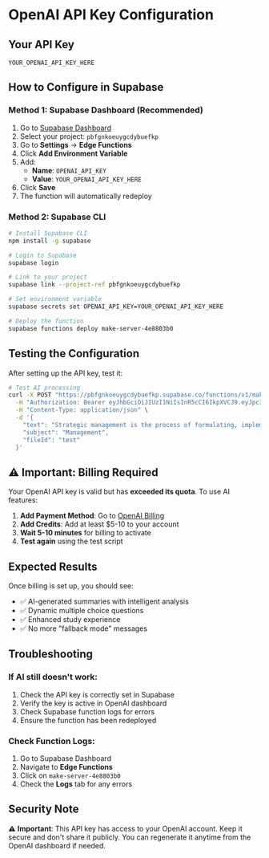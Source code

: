 # OpenAI API Key Configuration

## Your API Key
```
YOUR_OPENAI_API_KEY_HERE
```

## How to Configure in Supabase

### Method 1: Supabase Dashboard (Recommended)
1. Go to [Supabase Dashboard](https://supabase.com/dashboard)
2. Select your project: `pbfgnkoeuygcdybuefkp`
3. Go to **Settings** → **Edge Functions**
4. Click **Add Environment Variable**
5. Add:
   - **Name**: `OPENAI_API_KEY`
   - **Value**: `YOUR_OPENAI_API_KEY_HERE`
6. Click **Save**
7. The function will automatically redeploy

### Method 2: Supabase CLI
```bash
# Install Supabase CLI
npm install -g supabase

# Login to Supabase
supabase login

# Link to your project
supabase link --project-ref pbfgnkoeuygcdybuefkp

# Set environment variable
supabase secrets set OPENAI_API_KEY=YOUR_OPENAI_API_KEY_HERE

# Deploy the function
supabase functions deploy make-server-4e8803b0
```

## Testing the Configuration

After setting up the API key, test it:

```bash
# Test AI processing
curl -X POST "https://pbfgnkoeuygcdybuefkp.supabase.co/functions/v1/make-server-4e8803b0/process" \
  -H "Authorization: Bearer eyJhbGciOiJIUzI1NiIsInR5cCI6IkpXVCJ9.eyJpc3MiOiJzdXBhYmFzZSIsInJlZiI6InBiZmdua29ldXlnY2R5YnVlZmtwIiwicm9sZSI6ImFub24iLCJpYXQiOjE3NTg5NzgxNzYsImV4cCI6MjA3NDU1NDE3Nn0.odfalR1k5UCb6Qjek9hK34OtqYyjMPSsHDdBZMi6JZQ" \
  -H "Content-Type: application/json" \
  -d '{
    "text": "Strategic management is the process of formulating, implementing, and evaluating strategies that enable an organization to achieve its objectives and gain competitive advantage.",
    "subject": "Management",
    "fileId": "test"
  }'
```

## ⚠️ Important: Billing Required

Your OpenAI API key is valid but has **exceeded its quota**. To use AI features:

1. **Add Payment Method**: Go to [OpenAI Billing](https://platform.openai.com/account/billing)
2. **Add Credits**: Add at least $5-10 to your account
3. **Wait 5-10 minutes** for billing to activate
4. **Test again** using the test script

## Expected Results

Once billing is set up, you should see:
- ✅ AI-generated summaries with intelligent analysis
- ✅ Dynamic multiple choice questions
- ✅ Enhanced study experience
- ✅ No more "fallback mode" messages

## Troubleshooting

### If AI still doesn't work:
1. Check the API key is correctly set in Supabase
2. Verify the key is active in OpenAI dashboard
3. Check Supabase function logs for errors
4. Ensure the function has been redeployed

### Check Function Logs:
1. Go to Supabase Dashboard
2. Navigate to **Edge Functions**
3. Click on `make-server-4e8803b0`
4. Check the **Logs** tab for any errors

## Security Note

⚠️ **Important**: This API key has access to your OpenAI account. Keep it secure and don't share it publicly. You can regenerate it anytime from the OpenAI dashboard if needed.
